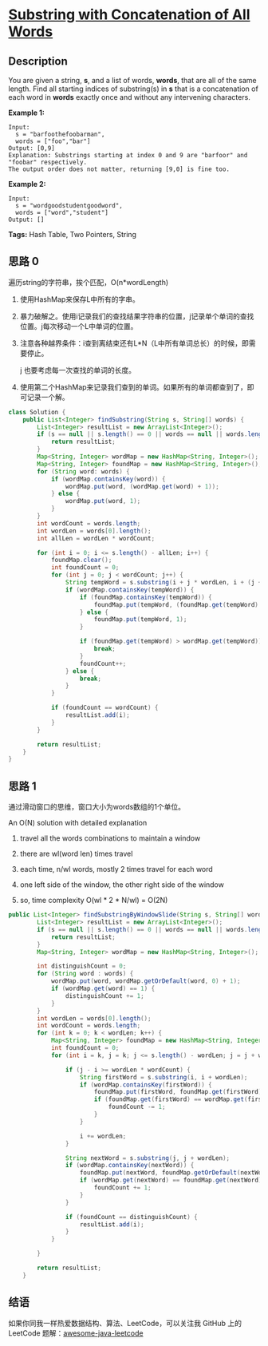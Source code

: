 # [Substring with Concatenation of All Words][title]

## Description

You are given a string, **s**, and a list of words, **words**, that are all of the same length. Find all starting indices of substring(s) in **s** that is a concatenation of each word in **words** exactly once and without any intervening characters.

**Example 1:**

```
Input:
  s = "barfoothefoobarman",
  words = ["foo","bar"]
Output: [0,9]
Explanation: Substrings starting at index 0 and 9 are "barfoor" and "foobar" respectively.
The output order does not matter, returning [9,0] is fine too.
```

**Example 2:**

```
Input:
  s = "wordgoodstudentgoodword",
  words = ["word","student"]
Output: []
```

**Tags:** Hash Table, Two Pointers, String


## 思路 0
遍历string的字符串，挨个匹配，O(n*wordLength)

1. 使用HashMap来保存L中所有的字串。

2. 暴力破解之。使用i记录我们的查找结果字符串的位置，j记录单个单词的查找位置。j每次移动一个L中单词的位置。

3. 注意各种越界条件：i查到离结束还有L*N（L中所有单词总长）的时候，即需要停止。

    j 也要考虑每一次查找的单词的长度。

4. 使用第二个HashMap来记录我们查到的单词。如果所有的单词都查到了，即可记录一个解。

```java
class Solution {
    public List<Integer> findSubstring(String s, String[] words) {
        List<Integer> resultList = new ArrayList<Integer>();
        if (s == null || s.length() == 0 || words == null || words.length == 0) {
            return resultList;
        }
        Map<String, Integer> wordMap = new HashMap<String, Integer>();
        Map<String, Integer> foundMap = new HashMap<String, Integer>();
        for (String word: words) {
            if (wordMap.containsKey(word)) {
                wordMap.put(word, (wordMap.get(word) + 1));
            } else {
                wordMap.put(word, 1);
            }
        }
        int wordCount = words.length;
        int wordLen = words[0].length();
        int allLen = wordLen * wordCount;

        for (int i = 0; i <= s.length() - allLen; i++) {
            foundMap.clear();
            int foundCount = 0;
            for (int j = 0; j < wordCount; j++) {
                String tempWord = s.substring(i + j * wordLen, i + (j + 1) * wordLen);
                if (wordMap.containsKey(tempWord)) {
                    if (foundMap.containsKey(tempWord)) {
                        foundMap.put(tempWord, (foundMap.get(tempWord) + 1));
                    } else {
                        foundMap.put(tempWord, 1);
                    }

                    if (foundMap.get(tempWord) > wordMap.get(tempWord)) {
                        break;
                    }
                    foundCount++;
                } else {
                    break;
                }
            }

            if (foundCount == wordCount) {
                resultList.add(i);
            }
        }

        return resultList;
    }
}

```

## 思路 1
通过滑动窗口的思维，窗口大小为words数组的1个单位。

An O(N) solution with detailed explanation

1. travel all the words combinations to maintain a window

2. there are wl(word len) times travel

3. each time, n/wl words, mostly 2 times travel for each word

4. one left side of the window, the other right side of the window

5. so, time complexity O(wl * 2 * N/wl) = O(2N)


```java
public List<Integer> findSubstringByWindowSlide(String s, String[] words) {
        List<Integer> resultList = new ArrayList<Integer>();
        if (s == null || s.length() == 0 || words == null || words.length == 0) {
            return resultList;
        }
        Map<String, Integer> wordMap = new HashMap<String, Integer>();

        int distinguishCount = 0;
        for (String word : words) {
            wordMap.put(word, wordMap.getOrDefault(word, 0) + 1);
            if (wordMap.get(word) == 1) {
                distinguishCount += 1;
            }
        }
        int wordLen = words[0].length();
        int wordCount = words.length;
        for (int k = 0; k < wordLen; k++) {
            Map<String, Integer> foundMap = new HashMap<String, Integer>();
            int foundCount = 0;
            for (int i = k, j = k; j <= s.length() - wordLen; j = j + wordLen) {

                if (j - i >= wordLen * wordCount) {
                    String firstWord = s.substring(i, i + wordLen);
                    if (wordMap.containsKey(firstWord)) {
                        foundMap.put(firstWord, foundMap.get(firstWord) - 1);
                        if (foundMap.get(firstWord) == wordMap.get(firstWord) - 1) {
                            foundCount -= 1;
                        }
                    }

                    i += wordLen;
                }

                String nextWord = s.substring(j, j + wordLen);
                if (wordMap.containsKey(nextWord)) {
                    foundMap.put(nextWord, foundMap.getOrDefault(nextWord, 0) + 1);
                    if (wordMap.get(nextWord) == foundMap.get(nextWord)) {
                        foundCount += 1;
                    }
                }

                if (foundCount == distinguishCount) {
                    resultList.add(i);
                }
            }

        }

        return resultList;
    }

```


## 结语

如果你同我一样热爱数据结构、算法、LeetCode，可以关注我 GitHub 上的 LeetCode 题解：[awesome-java-leetcode][zgpeace]



[title]: https://leetcode.com/problems/substring-with-concatenation-of-all-words
[zgpeace]: https://github.com/zgpeace/awesome-java-leetcode
